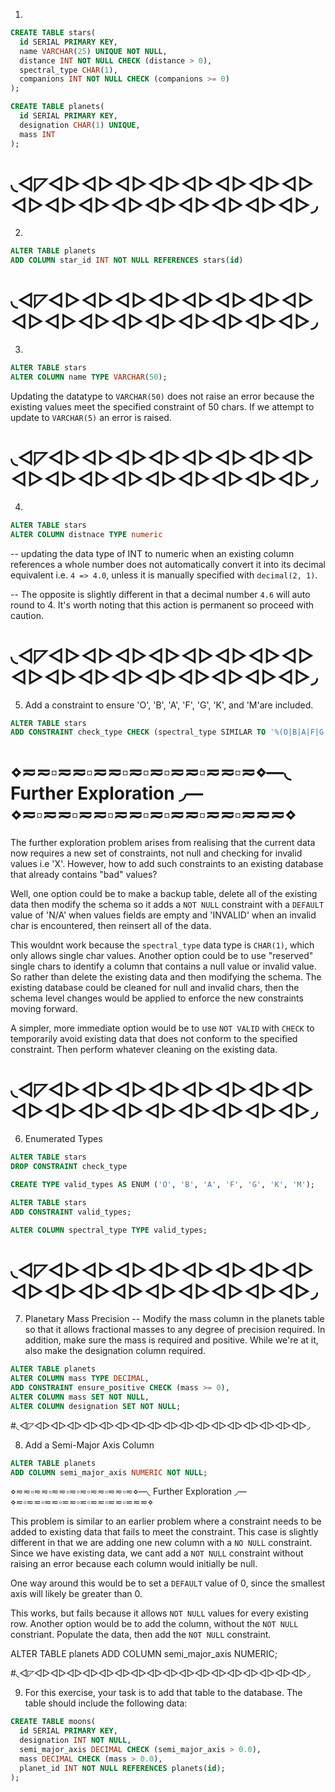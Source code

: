  1.

```sql
CREATE TABLE stars(
  id SERIAL PRIMARY KEY,
  name VARCHAR(25) UNIQUE NOT NULL,
  distance INT NOT NULL CHECK (distance > 0),
  spectral_type CHAR(1),
  companions INT NOT NULL CHECK (companions >= 0)
);

CREATE TABLE planets(
  id SERIAL PRIMARY KEY,
  designation CHAR(1) UNIQUE,
  mass INT
);
```

# ◟◅◸◅▻◅▻◅▻◅▻◅▻◅▻◅▻◅▻◅▻◅▻◅▻◅▻◅▻◅▻◅▻◅▻◅▻◞

2.

```sql
ALTER TABLE planets
ADD COLUMN star_id INT NOT NULL REFERENCES stars(id)
```

# ◟◅◸◅▻◅▻◅▻◅▻◅▻◅▻◅▻◅▻◅▻◅▻◅▻◅▻◅▻◅▻◅▻◅▻◅▻◞

3. 

```sql
ALTER TABLE stars
ALTER COLUMN name TYPE VARCHAR(50);
```
Updating the datatype to `VARCHAR(50)` does not raise an error  because the existing values meet the specified constraint of 50 chars. If we attempt to update to `VARCHAR(5)` an error is raised.

# ◟◅◸◅▻◅▻◅▻◅▻◅▻◅▻◅▻◅▻◅▻◅▻◅▻◅▻◅▻◅▻◅▻◅▻◅▻◞

4. 

```sql
ALTER TABLE stars
ALTER COLUMN distnace TYPE numeric
```
-- updating the data type of INT to numeric when an existing column references a whole number does not automatically convert it into its decimal equivalent i.e. `4 => 4.0`, unless it is manually specified with `decimal(2, 1)`.

-- The opposite is slightly different in that a decimal number `4.6` will auto round to 4. It's worth noting that this action is permanent so proceed with caution.

# ◟◅◸◅▻◅▻◅▻◅▻◅▻◅▻◅▻◅▻◅▻◅▻◅▻◅▻◅▻◅▻◅▻◅▻◅▻◞

5.  Add a constraint to ensure 'O', 'B', 'A', 'F', 'G', 'K', and 'M'are included.

```sql
ALTER TABLE stars
ADD CONSTRAINT check_type CHECK (spectral_type SIMILAR TO '%(O|B|A|F|G|K|M)%');
```

# ⋄≂≂▫≂≂▫≂≂▫≂▫≂▫≂≂▫≂≂▫≂⋄—◟ Further Exploration ◞—⋄≂▫≂≂▫≂≂▫≂≂▫≂▫≂≂▫≂≂▫≂≂≂⋄

The further exploration problem arises from realising that the current data now requires a new set of constraints, not null and checking for invalid values i.e 'X'. However, how to add such constraints to an existing database that already contains "bad" values?

Well, one option could be to make a backup table, delete all of the existing data then modify the schema so it adds a `NOT NULL` constraint with a `DEFAULT` value of 'N/A' when values fields are empty and 'INVALID' when an invalid char is encountered, then reinsert all of the data.

This wouldnt work because the `spectral_type` data type is `CHAR(1)`, which only allows single char values. Another option could be to use "reserved" single chars to identify a column that contains a null value or invalid value. So rather than delete the existing data and then modifying the schema. The existing database could be cleaned for null and invalid chars, then the schema level changes would be applied to enforce the new constraints moving forward.

A simpler, more immediate option would be to use `NOT VALID` with `CHECK` to temporarily avoid existing data that does not conform to the specified constraint. Then perform whatever cleaning on the existing data.

# ◟◅◸◅▻◅▻◅▻◅▻◅▻◅▻◅▻◅▻◅▻◅▻◅▻◅▻◅▻◅▻◅▻◅▻◅▻◞

6. Enumerated Types

```sql
ALTER TABLE stars
DROP CONSTRAINT check_type

CREATE TYPE valid_types AS ENUM ('O', 'B', 'A', 'F', 'G', 'K', 'M');

ALTER TABLE stars
ADD CONSTRAINT valid_types;

ALTER COLUMN spectral_type TYPE valid_types;
```
# ◟◅◸◅▻◅▻◅▻◅▻◅▻◅▻◅▻◅▻◅▻◅▻◅▻◅▻◅▻◅▻◅▻◅▻◅▻◞

7. Planetary Mass Precision
-- Modify the mass column in the planets table so that it allows fractional masses to any degree of precision required. In addition, make sure the mass is required and positive. While we're at it, also make the designation column required.

```sql
ALTER TABLE planets
ALTER COLUMN mass TYPE DECIMAL,
ADD CONSTRAINT ensure_positive CHECK (mass >= 0),
ALTER COLUMN mass SET NOT NULL,
ALTER COLUMN designation SET NOT NULL;
```

#◟◅◸◅▻◅▻◅▻◅▻◅▻◅▻◅▻◅▻◅▻◅▻◅▻◅▻◅▻◅▻◅▻◅▻◅▻◞

8. Add a Semi-Major Axis Column

```sql
ALTER TABLE planets
ADD COLUMN semi_major_axis NUMERIC NOT NULL;
```
⋄≂≂▫≂≂▫≂≂▫≂▫≂▫≂≂▫≂≂▫≂⋄—◟ Further Exploration ◞—⋄≂▫≂≂▫≂≂▫≂≂▫≂▫≂≂▫≂≂▫≂≂≂⋄

This problem is similar to an earlier problem where a constraint needs to be added to existing data that fails to meet the constraint. This case is slightly different in that we are adding one new column with a `NO NULL` constraint. Since we have existing data, we cant add a `NOT NULL` constraint without raising an error because each column would initially be null. 

One way around this would be to set a `DEFAULT` value of 0, since the smallest axis will likely be greater than 0.

This works, but fails because it allows `NOT NULL` values for every existing row. Another option would be to add the column, without the `NOT NULL` constriant. Populate the data, then add the `NOT NULL` constraint. 


ALTER TABLE planets
ADD COLUMN semi_major_axis NUMERIC;

#◟◅◸◅▻◅▻◅▻◅▻◅▻◅▻◅▻◅▻◅▻◅▻◅▻◅▻◅▻◅▻◅▻◅▻◅▻◞

9. For this exercise, your task is to add that table to the database. The table should include the following data:


```sql
CREATE TABLE moons(
  id SERIAL PRIMARY KEY,
  designation INT NOT NULL,
  semi_major_axis DECIMAL CHECK (semi_major_axis > 0.0),
  mass DECIMAL CHECK (mass > 0.0),
  planet_id INT NOT NULL REFERENCES planets(id);
);
```